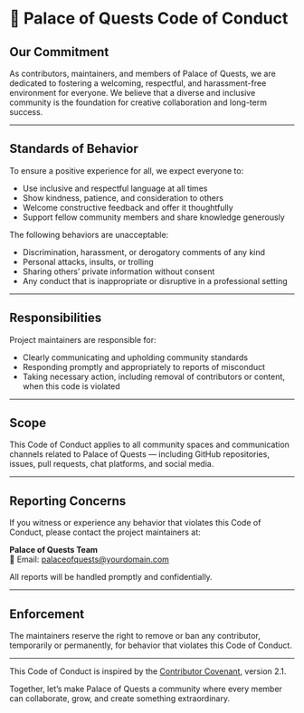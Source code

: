 # 🏰 Palace of Quests Code of Conduct

## Our Commitment

As contributors, maintainers, and members of Palace of Quests, we are dedicated to fostering a welcoming, respectful, and harassment-free environment for everyone. We believe that a diverse and inclusive community is the foundation for creative collaboration and long-term success.

---

## Standards of Behavior

To ensure a positive experience for all, we expect everyone to:

- Use inclusive and respectful language at all times
- Show kindness, patience, and consideration to others
- Welcome constructive feedback and offer it thoughtfully
- Support fellow community members and share knowledge generously

The following behaviors are unacceptable:

- Discrimination, harassment, or derogatory comments of any kind
- Personal attacks, insults, or trolling
- Sharing others’ private information without consent
- Any conduct that is inappropriate or disruptive in a professional setting

---

## Responsibilities

Project maintainers are responsible for:

- Clearly communicating and upholding community standards
- Responding promptly and appropriately to reports of misconduct
- Taking necessary action, including removal of contributors or content, when this code is violated

---

## Scope

This Code of Conduct applies to all community spaces and communication channels related to Palace of Quests — including GitHub repositories, issues, pull requests, chat platforms, and social media.

---

## Reporting Concerns

If you witness or experience any behavior that violates this Code of Conduct, please contact the project maintainers at:

**Palace of Quests Team**  
📧 Email: palaceofquests@yourdomain.com

All reports will be handled promptly and confidentially.

---

## Enforcement

The maintainers reserve the right to remove or ban any contributor, temporarily or permanently, for behavior that violates this Code of Conduct.

---

This Code of Conduct is inspired by the [Contributor Covenant](https://www.contributor-covenant.org/), version 2.1.

Together, let’s make Palace of Quests a community where every member can collaborate, grow, and create something extraordinary.

